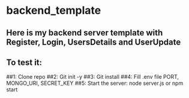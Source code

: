 # backend_template
## Here is my backend server template with Register, Login, UsersDetails and UserUpdate

## To test it:
##1: Clone repo
##2: Git init -y
##3: Git install 
##4: Fill .env file PORT, MONGO_URI, SECRET_KEY
##5: Start the server: node server.js or npm start
